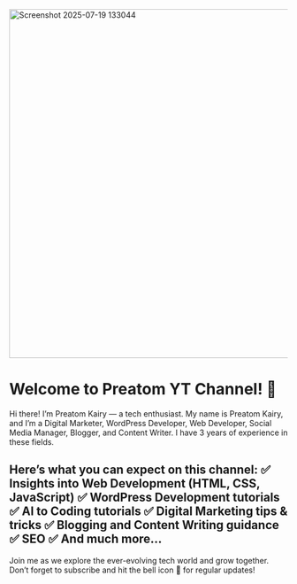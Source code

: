 <img width="1138" height="630" alt="Screenshot 2025-07-19 133044" src="https://github.com/user-attachments/assets/0c5d42b2-654c-4bda-9532-be0133331dad" />






<h1>Welcome to Preatom YT Channel! 🌟</h1>

Hi there! I’m Preatom Kairy — a tech enthusiast.
My name is Preatom Kairy, and I’m a Digital Marketer, WordPress Developer, Web Developer, Social Media Manager, Blogger, and Content Writer.
I have 3 years of experience in these fields.

<h2>Here’s what you can expect on this channel:
✅ Insights into Web Development (HTML, CSS, JavaScript)
✅ WordPress Development tutorials
✅ AI to Coding tutorials
✅ Digital Marketing tips & tricks
✅ Blogging and Content Writing guidance
✅ SEO
✅ And much more...</h2>

Join me as we explore the ever-evolving tech world and grow together.
Don’t forget to subscribe and hit the bell icon 🔔 for regular updates!
